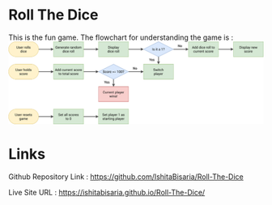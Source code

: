 # Roll The Dice
This is the fun game. The flowchart for understanding the game is :
![FlowChart for the Roll Dice Game](./images/roll-the-dice-game-flowchart.png)

# Links
Github Repository Link : https://github.com/IshitaBisaria/Roll-The-Dice

Live Site URL : https://ishitabisaria.github.io/Roll-The-Dice/